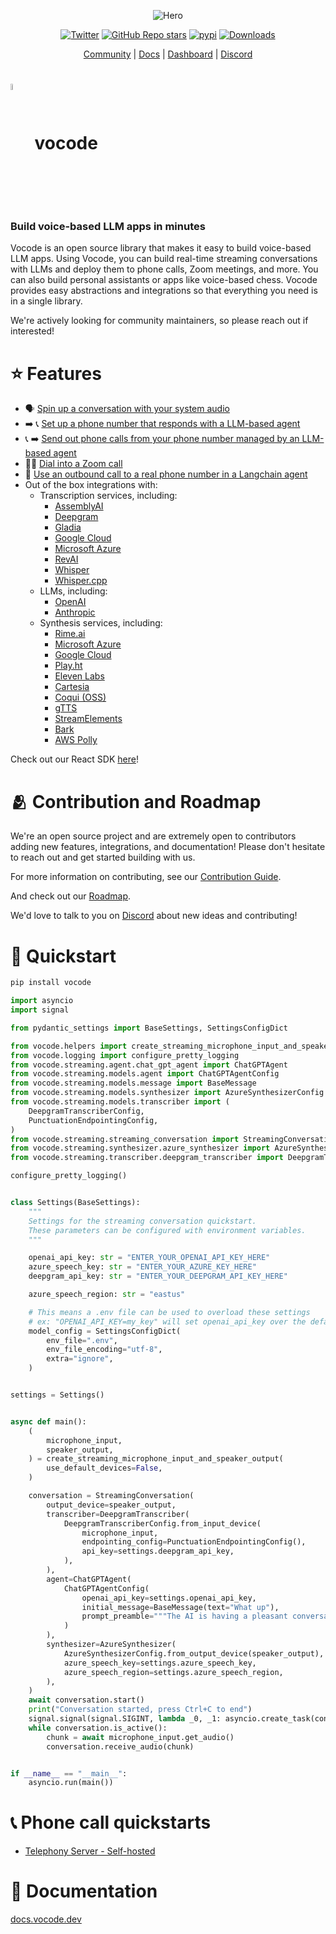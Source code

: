 <div align="center">

![Hero](https://user-images.githubusercontent.com/6234599/228337850-e32bb01d-3701-47ef-a433-3221c9e0e56e.png)

[![Twitter](https://img.shields.io/twitter/url/https/twitter.com/vocodehq.svg?style=social&label=Follow%20%40vocodehq)](https://twitter.com/vocodehq) [![GitHub Repo stars](https://img.shields.io/github/stars/vocodedev/vocode-core?style=social)](https://github.com/vocodedev/vocode-core)
[![pypi](https://img.shields.io/pypi/v/vocode.svg)](https://pypi.python.org/pypi/vocode)
[![Downloads](https://static.pepy.tech/badge/vocode/month)](https://pepy.tech/project/vocode)

[Community](https://discord.gg/NaU4mMgcnC) | [Docs](https://docs.vocode.dev/open-source) | [Dashboard](https://app.vocode.dev) | [Discord](https://discord.gg/NaU4mMgcnC)

</div>

# <span><img style='vertical-align:middle; display:inline;' src="https://user-images.githubusercontent.com/6234599/228339858-95a0873a-2d40-4542-963a-6358d19086f5.svg"  width="5%" height="5%">&nbsp; vocode</span>

### **Build voice-based LLM apps in minutes**

Vocode is an open source library that makes it easy to build voice-based LLM apps. Using Vocode, you can build real-time streaming conversations with LLMs and deploy them to phone calls, Zoom meetings, and more. You can also build personal assistants or apps like voice-based chess. Vocode provides easy abstractions and integrations so that everything you need is in a single library.

We're actively looking for community maintainers, so please reach out if interested!

# ⭐️ Features

- 🗣 [Spin up a conversation with your system audio](https://docs.vocode.dev/open-source/python-quickstart)
- ➡️ 📞 [Set up a phone number that responds with a LLM-based agent](https://docs.vocode.dev/open-source/telephony#inbound-calls)
- 📞 ➡️ [Send out phone calls from your phone number managed by an LLM-based agent](https://docs.vocode.dev/telephony/open-source/#outbound-calls)
- 🧑‍💻 [Dial into a Zoom call](https://github.com/vocodedev/vocode-core/blob/53b01dab0b59f71961ee83dbcaf3653a6935c2e3/vocode/streaming/telephony/conversation/zoom_dial_in.py)
- 🤖 [Use an outbound call to a real phone number in a Langchain agent](https://docs.vocode.dev/open-source/langchain-agent)
- Out of the box integrations with:
  - Transcription services, including:
    - [AssemblyAI](https://www.assemblyai.com/)
    - [Deepgram](https://deepgram.com/)
    - [Gladia](https://gladia.io)
    - [Google Cloud](https://cloud.google.com/speech-to-text)
    - [Microsoft Azure](https://azure.microsoft.com/en-us/products/cognitive-services/speech-to-text)
    - [RevAI](https://www.rev.ai/)
    - [Whisper](https://openai.com/blog/introducing-chatgpt-and-whisper-apis)
    - [Whisper.cpp](https://github.com/ggerganov/whisper.cpp)
  - LLMs, including:
    - [OpenAI](https://platform.openai.com/docs/models)
    - [Anthropic](https://www.anthropic.com/)
  - Synthesis services, including:
    - [Rime.ai](https://rime.ai)
    - [Microsoft Azure](https://azure.microsoft.com/en-us/products/cognitive-services/text-to-speech/)
    - [Google Cloud](https://cloud.google.com/text-to-speech)
    - [Play.ht](https://play.ht)
    - [Eleven Labs](https://elevenlabs.io/)
    - [Cartesia](https://cartesia.ai/)
    - [Coqui (OSS)](https://github.com/coqui-ai/TTS)
    - [gTTS](https://gtts.readthedocs.io/)
    - [StreamElements](https://streamelements.com/)
    - [Bark](https://github.com/suno-ai/bark)
    - [AWS Polly](https://aws.amazon.com/polly/)

Check out our React SDK [here](https://github.com/vocodedev/vocode-react-sdk)!

# 🫂 Contribution and Roadmap

We're an open source project and are extremely open to contributors adding new features, integrations, and documentation! Please don't hesitate to reach out and get started building with us.

For more information on contributing, see our [Contribution Guide](https://github.com/vocodedev/vocode-core/blob/main/contributing.md).

And check out our [Roadmap](https://github.com/vocodedev/vocode-core/blob/main/roadmap.md).

We'd love to talk to you on [Discord](https://discord.gg/NaU4mMgcnC) about new ideas and contributing!

# 🚀 Quickstart

```bash
pip install vocode
```

```python
import asyncio
import signal

from pydantic_settings import BaseSettings, SettingsConfigDict

from vocode.helpers import create_streaming_microphone_input_and_speaker_output
from vocode.logging import configure_pretty_logging
from vocode.streaming.agent.chat_gpt_agent import ChatGPTAgent
from vocode.streaming.models.agent import ChatGPTAgentConfig
from vocode.streaming.models.message import BaseMessage
from vocode.streaming.models.synthesizer import AzureSynthesizerConfig
from vocode.streaming.models.transcriber import (
    DeepgramTranscriberConfig,
    PunctuationEndpointingConfig,
)
from vocode.streaming.streaming_conversation import StreamingConversation
from vocode.streaming.synthesizer.azure_synthesizer import AzureSynthesizer
from vocode.streaming.transcriber.deepgram_transcriber import DeepgramTranscriber

configure_pretty_logging()


class Settings(BaseSettings):
    """
    Settings for the streaming conversation quickstart.
    These parameters can be configured with environment variables.
    """

    openai_api_key: str = "ENTER_YOUR_OPENAI_API_KEY_HERE"
    azure_speech_key: str = "ENTER_YOUR_AZURE_KEY_HERE"
    deepgram_api_key: str = "ENTER_YOUR_DEEPGRAM_API_KEY_HERE"

    azure_speech_region: str = "eastus"

    # This means a .env file can be used to overload these settings
    # ex: "OPENAI_API_KEY=my_key" will set openai_api_key over the default above
    model_config = SettingsConfigDict(
        env_file=".env",
        env_file_encoding="utf-8",
        extra="ignore",
    )


settings = Settings()


async def main():
    (
        microphone_input,
        speaker_output,
    ) = create_streaming_microphone_input_and_speaker_output(
        use_default_devices=False,
    )

    conversation = StreamingConversation(
        output_device=speaker_output,
        transcriber=DeepgramTranscriber(
            DeepgramTranscriberConfig.from_input_device(
                microphone_input,
                endpointing_config=PunctuationEndpointingConfig(),
                api_key=settings.deepgram_api_key,
            ),
        ),
        agent=ChatGPTAgent(
            ChatGPTAgentConfig(
                openai_api_key=settings.openai_api_key,
                initial_message=BaseMessage(text="What up"),
                prompt_preamble="""The AI is having a pleasant conversation about life""",
            )
        ),
        synthesizer=AzureSynthesizer(
            AzureSynthesizerConfig.from_output_device(speaker_output),
            azure_speech_key=settings.azure_speech_key,
            azure_speech_region=settings.azure_speech_region,
        ),
    )
    await conversation.start()
    print("Conversation started, press Ctrl+C to end")
    signal.signal(signal.SIGINT, lambda _0, _1: asyncio.create_task(conversation.terminate()))
    while conversation.is_active():
        chunk = await microphone_input.get_audio()
        conversation.receive_audio(chunk)


if __name__ == "__main__":
    asyncio.run(main())
```

# 📞 Phone call quickstarts

- [Telephony Server - Self-hosted](https://docs.vocode.dev/open-source/telephony)

# 🌱 Documentation

[docs.vocode.dev](https://docs.vocode.dev/open-source)
